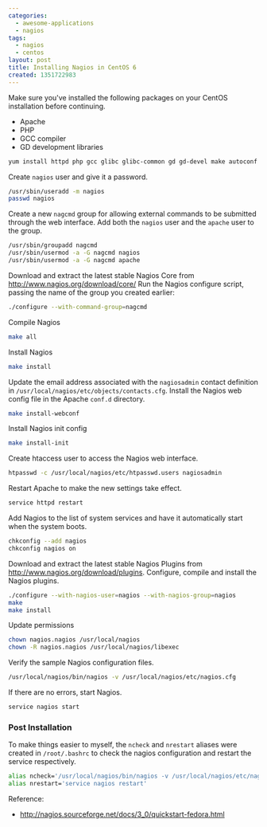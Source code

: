 ```yaml
---
categories:
  - awesome-applications
  - nagios
tags:
  - nagios
  - centos
layout: post
title: Installing Nagios in CentOS 6
created: 1351722983
---
```


Make sure you've installed the following packages on your CentOS installation before continuing.

* Apache
* PHP
* GCC compiler
* GD development libraries

```bash
yum install httpd php gcc glibc glibc-common gd gd-devel make autoconf
```

Create `nagios` user and give it a password.

```bash
/usr/sbin/useradd -m nagios
passwd nagios
```

Create a new `nagcmd` group for allowing external commands to be submitted through the web interface. Add both the `nagios` user and the `apache` user to the group. 

```bash
/usr/sbin/groupadd nagcmd
/usr/sbin/usermod -a -G nagcmd nagios
/usr/sbin/usermod -a -G nagcmd apache
```

Download and extract the latest stable Nagios Core from http://www.nagios.org/download/core/
Run the Nagios configure script, passing the name of the group you created earlier: 

```bash
./configure --with-command-group=nagcmd
```

Compile Nagios

```bash
make all
```

Install Nagios

```bash
make install
```

Update the email address associated with the `nagiosadmin` contact definition in `/usr/local/nagios/etc/objects/contacts.cfg`. Install the Nagios web config file in the Apache `conf.d` directory. 

```bash
make install-webconf
```

Install Nagios init config

```bash
make install-init
```

Create htaccess user to access the Nagios web interface.

```bash
htpasswd -c /usr/local/nagios/etc/htpasswd.users nagiosadmin
```

Restart Apache to make the new settings take effect. 

```bash
service httpd restart
```

Add Nagios to the list of system services and have it automatically start when the system boots. 

```bash
chkconfig --add nagios
chkconfig nagios on
```

Download and extract the latest stable Nagios Plugins from <a href="http://www.nagios.org/download/plugins/" target="_blank">http://www.nagios.org/download/plugins</a>.
Configure, compile and install the Nagios plugins.

```bash
./configure --with-nagios-user=nagios --with-nagios-group=nagios
make
make install
```

Update permissions

```bash
chown nagios.nagios /usr/local/nagios
chown -R nagios.nagios /usr/local/nagios/libexec
```

Verify the sample Nagios configuration files. 

```bash
/usr/local/nagios/bin/nagios -v /usr/local/nagios/etc/nagios.cfg
```

If there are no errors, start Nagios. 

```bash
service nagios start
```

### Post Installation

To make things easier to myself, the `ncheck` and `nrestart` aliases were created in `/root/.bashrc` to check the nagios configuration and restart the service respectively.

```bash
alias ncheck='/usr/local/nagios/bin/nagios -v /usr/local/nagios/etc/nagios.cfg'
alias nrestart='service nagios restart'
```

Reference:
* <a href="http://nagios.sourceforge.net/docs/3_0/quickstart-fedora.html" target="_blank">http://nagios.sourceforge.net/docs/3_0/quickstart-fedora.html</a>

